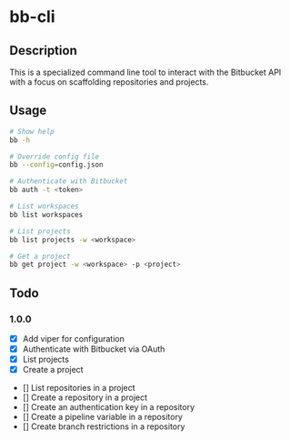 # bb-cli

## Description

This is a specialized command line tool to interact with the Bitbucket API
with a focus on scaffolding repositories and projects.

## Usage

```bash
# Show help
bb -h

# Override config file
bb --config=config.json

# Authenticate with Bitbucket
bb auth -t <token>

# List workspaces
bb list workspaces

# List projects
bb list projects -w <workspace>

# Get a project
bb get project -w <workspace> -p <project>
```

## Todo

### 1.0.0

- [x] Add viper for configuration
- [x] Authenticate with Bitbucket via OAuth
- [x] List projects
- [x] Create a project
- [] List repositories in a project
- [] Create a repository in a project
- [] Create an authentication key in a repository
- [] Create a pipeline variable in a repository
- [] Create branch restrictions in a repository
